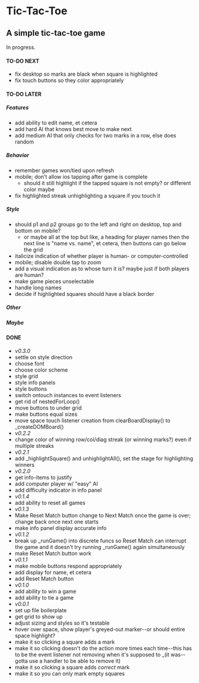 # Tic-Tac-Toe
## A simple tic-tac-toe game
In progress.

#### TO-DO NEXT
- fix desktop so marks are black when square is highlighted
- fix touch buttons so they color appropriately
#### TO-DO LATER
##### Features
- add ability to edit name, et cetera
- add hard AI that knows best move to make next
- add medium AI that only checks for two marks in a row, else does random
##### Behavior
- remember games won/tied upon refresh
- mobile; don't allow ios tapping after game is complete
    - should it still highlight if the tapped square is not empty? or different color maybe
- fix highlighted streak unhighlighting a square if you touch it
##### Style
- should p1 and p2 groups go to the left and right on desktop, top and bottom on mobile?
    - or maybe all at the top but like, a heading for player names then the next line is "name    vs.    name", et cetera, then buttons can go below the grid
- italicize indication of whether player is human- or computer-controlled
- mobile; disable double tap to zoom
- add a visual indication as to whose turn it is?  maybe just if both players are human?
- make game pieces unselectable
- handle long names
- decide if highlighted squares should have a black border
##### Other
##### Maybe

#### DONE
- *v0.3.0*
- settle on style direction
- choose font
- choose color scheme
- style grid
- style info panels
- style buttons
- switch ontouch instances to event listeners
- get rid of nestedForLoop()
- move buttons to under grid
- make buttons equal sizes
- move space touch listener creation from clearBoardDisplay() to _createDOMBoard()
- *v0.2.2*
- change color of winning row/col/diag streak (or winning marks?) even if multiple streaks
- *v0.2.1*
- add _highlightSquare() and unhighlightAll(), set the stage for highlighting winners
- *v0.2.0*
- get info-items to justify
- add computer player w/ "easy" AI
- add difficulty indicator in info panel
- *v0.1.4*
- add ability to reset all games
- *v0.1.3*
- Make Reset Match button change to Next Match once the game is over; change back once next one starts
- make info panel display accurate info
- *v0.1.2*
- break up _runGame() into discrete funcs so Reset Match can interrupt the game and it doesn't try running _runGame() again simultaneously
- make Reset Match button work
- *v0.1.1*
- make mobile buttons respond appropriately
- add display for name, et cetera
- add Reset Match button
- *v0.1.0*
- add ability to win a game
- add ability to tie a game
- *v0.0.1*
- set up file boilerplate
- get grid to show up
- adjust sizing and styles so it's testable
- hover over space, show player's greyed-out marker--or should entire space highlight?
- make it so clicking a square adds a mark
- make it so clicking doesn't do the action more times each time--this has to be the event listener not removing when it's supposed to _(it was--gotta use a handler to be able to remove it)
- make it so clicking a square adds *correct* mark
- make it so you can only mark empty squares
